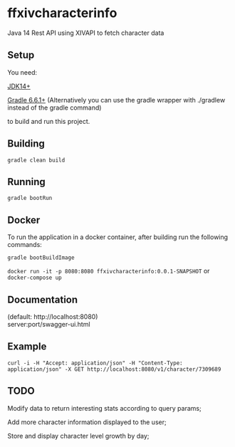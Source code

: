 # ffxivcharacterinfo
Java 14 Rest API using XIVAPI to fetch character data

## Setup
You need: 

[JDK14+](https://jdk.java.net/)

[Gradle 6.6.1+](https://gradle.org/releases/) 
(Alternatively you can use the gradle wrapper with ./gradlew instead of the gradle command)

to build and run this project.

## Building
`gradle clean build`

## Running
`gradle bootRun`

## Docker
To run the application in a docker container, after building run the following commands:

`gradle bootBuildImage`


`docker run -it -p 8080:8080 ffxivcharacterinfo:0.0.1-SNAPSHOT`
or
`docker-compose up`

## Documentation
(default: http://localhost:8080)  
server:port/swagger-ui.html

## Example
`curl -i -H "Accept: application/json" -H "Content-Type: application/json" -X GET http://localhost:8080/v1/character/7309689`

## TODO

Modify data to return interesting stats according to query params;

Add more character information displayed to the user;

Store and display character level growth by day;
